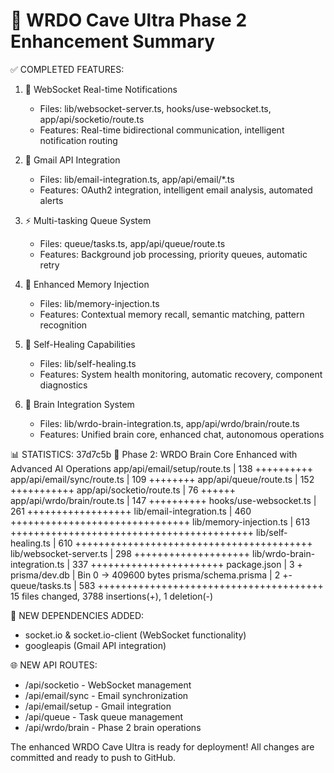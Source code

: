 
🚀 WRDO Cave Ultra Phase 2 Enhancement Summary
==============================================

✅ COMPLETED FEATURES:

1. 🔔 WebSocket Real-time Notifications
   - Files: lib/websocket-server.ts, hooks/use-websocket.ts, app/api/socketio/route.ts
   - Features: Real-time bidirectional communication, intelligent notification routing

2. 📧 Gmail API Integration  
   - Files: lib/email-integration.ts, app/api/email/*.ts
   - Features: OAuth2 integration, intelligent email analysis, automated alerts

3. ⚡ Multi-tasking Queue System
   - Files: queue/tasks.ts, app/api/queue/route.ts  
   - Features: Background job processing, priority queues, automatic retry

4. 🧠 Enhanced Memory Injection
   - Files: lib/memory-injection.ts
   - Features: Contextual memory recall, semantic matching, pattern recognition

5. 🏥 Self-Healing Capabilities
   - Files: lib/self-healing.ts
   - Features: System health monitoring, automatic recovery, component diagnostics

6. 🤖 Brain Integration System
   - Files: lib/wrdo-brain-integration.ts, app/api/wrdo/brain/route.ts
   - Features: Unified brain core, enhanced chat, autonomous operations

📊 STATISTICS:
37d7c5b 🚀 Phase 2: WRDO Brain Core Enhanced with Advanced AI Operations
 app/api/email/setup/route.ts  | 138 ++++++++++
 app/api/email/sync/route.ts   | 109 ++++++++
 app/api/queue/route.ts        | 152 +++++++++++
 app/api/socketio/route.ts     |  76 ++++++
 app/api/wrdo/brain/route.ts   | 147 ++++++++++
 hooks/use-websocket.ts        | 261 ++++++++++++++++++
 lib/email-integration.ts      | 460 +++++++++++++++++++++++++++++++
 lib/memory-injection.ts       | 613 ++++++++++++++++++++++++++++++++++++++++++
 lib/self-healing.ts           | 610 +++++++++++++++++++++++++++++++++++++++++
 lib/websocket-server.ts       | 298 ++++++++++++++++++++
 lib/wrdo-brain-integration.ts | 337 +++++++++++++++++++++++
 package.json                  |   3 +
 prisma/dev.db                 | Bin 0 -> 409600 bytes
 prisma/schema.prisma          |   2 +-
 queue/tasks.ts                | 583 +++++++++++++++++++++++++++++++++++++++
 15 files changed, 3788 insertions(+), 1 deletion(-)

🔧 NEW DEPENDENCIES ADDED:
- socket.io & socket.io-client (WebSocket functionality)
- googleapis (Gmail API integration)

🌐 NEW API ROUTES:
- /api/socketio - WebSocket management
- /api/email/sync - Email synchronization  
- /api/email/setup - Gmail integration
- /api/queue - Task queue management
- /api/wrdo/brain - Phase 2 brain operations

The enhanced WRDO Cave Ultra is ready for deployment! 
All changes are committed and ready to push to GitHub.

